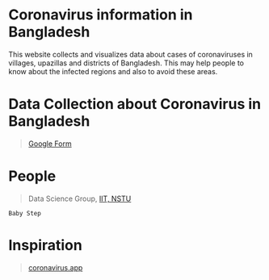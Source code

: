 # Coronavirus information in Bangladesh

This website collects and visualizes data about cases of coronaviruses in villages, upazillas and districts of Bangladesh. This may help people to know about the infected regions and also to avoid these areas.

# Data Collection about Coronavirus in Bangladesh
>
> [Google Form](https://forms.gle/A2pxo4erUWCoMT5t9)
>

# People
>
> Data Science Group, [IIT, NSTU](https://github.com/iit-nstu) 
```
Baby Step
```
>

# Inspiration
>
> [coronavirus.app](coronavirus.app)
>
